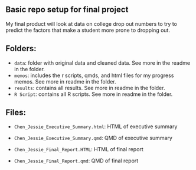## Basic repo setup for final project

My final product will look at data on college drop out numbers to try to predict the factors that make a student more prone to dropping out.

## Folders:

-   `data`: folder with original data and cleaned data. See more in the readme in the folder.
-   `memos`: includes the r scripts, qmds, and html files for my progress memos. See more in readme in the folder.
-   `results`: contains all results. See more in readme in the folder.
-   `R Script`: contains all R scripts. See more in readme in the folder.

## Files:

-   `Chen_Jessie_Executive_Summary.html`: HTML of executive summary

-   `Chen_Jessie_Executive_Summary.qmd`: QMD of executive summary

-   `Chen_Jessie_Final_Report.HTML`: HTML of final report

-   `Chen_Jessie_Final_Report.qmd`: QMD of final report
